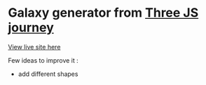 # Galaxy generator from [Three JS journey](https://threejs-journey.com/)

[View live site here](https://galaxy-generator-o9dfyt7q8-kilelx.vercel.app/)

Few ideas to improve it :
- add different shapes
